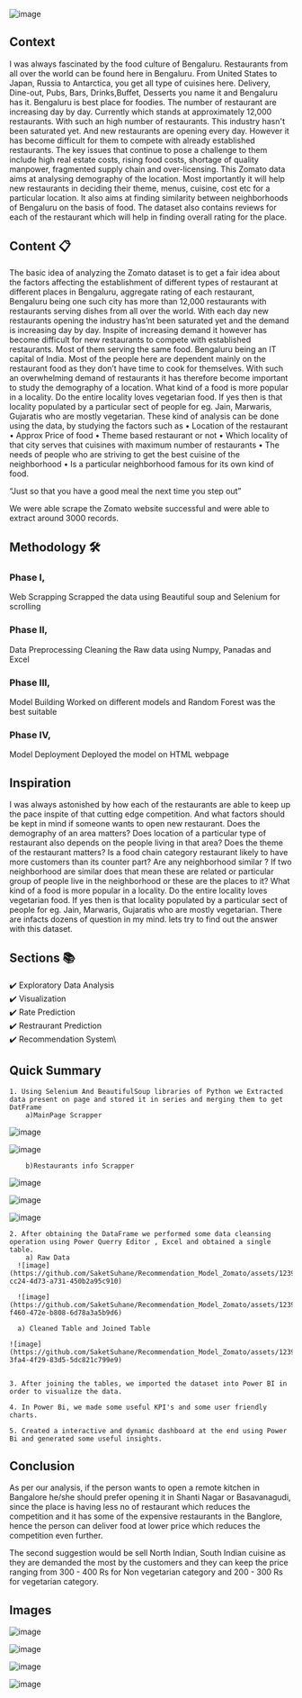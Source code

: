 ![image](https://user-images.githubusercontent.com/123991455/235980695-c5be9af5-2b50-4cc7-8577-b54ca7fd61b8.png)

## Context
I was always fascinated by the food culture of Bengaluru. Restaurants from all over the world can be found here in Bengaluru. From United States to Japan, Russia to Antarctica, you get all type of cuisines here. Delivery, Dine-out, Pubs, Bars, Drinks,Buffet, Desserts you name it and Bengaluru has it. Bengaluru is best place for foodies. The number of restaurant are increasing day by day. Currently which stands at approximately 12,000 restaurants. With such an high number of restaurants. This industry hasn't been saturated yet. And new restaurants are opening every day. However it has become difficult for them to compete with already established restaurants. The key issues that continue to pose a challenge to them include high real estate costs, rising food costs, shortage of quality manpower, fragmented supply chain and over-licensing. This Zomato data aims at analysing demography of the location. Most importantly it will help new restaurants in deciding their theme, menus, cuisine, cost etc for a particular location. It also aims at finding similarity between neighborhoods of Bengaluru on the basis of food. The dataset also contains reviews for each of the restaurant which will help in finding overall rating for the place.

## Content 📋
The basic idea of analyzing the Zomato dataset is to get a fair idea about the factors affecting the establishment of different types of restaurant at different places in Bengaluru, aggregate rating of each restaurant, Bengaluru being one such city has more than 12,000 restaurants with restaurants serving dishes from all over the world. With each day new restaurants opening the industry has’nt been saturated yet and the demand is increasing day by day. Inspite of increasing demand it however has become difficult for new restaurants to compete with established restaurants. Most of them serving the same food. Bengaluru being an IT capital of India. Most of the people here are dependent mainly on the restaurant food as they don’t have time to cook for themselves. With such an overwhelming demand of restaurants it has therefore become important to study the demography of a location. What kind of a food is more popular in a locality. Do the entire locality loves vegetarian food. If yes then is that locality populated by a particular sect of people for eg. Jain, Marwaris, Gujaratis who are mostly vegetarian. These kind of analysis can be done using the data, by studying the factors such as • Location of the restaurant • Approx Price of food • Theme based restaurant or not • Which locality of that city serves that cuisines with maximum number of restaurants • The needs of people who are striving to get the best cuisine of the neighborhood • Is a particular neighborhood famous for its own kind of food.

“Just so that you have a good meal the next time you step out”

We were able scrape the Zomato website successful and were able to extract around 3000 records.



## Methodology 🛠️
### Phase I,
Web Scrapping 
Scrapped the data using Beautiful soup and Selenium for scrolling

### Phase II,
Data Preprocessing
Cleaning the Raw data using Numpy, Panadas  and Excel 

### Phase III,
Model Building 
Worked on different models and Random Forest was the best suitable

### Phase IV,
Model Deployment
Deployed the model on HTML webpage

## Inspiration
I was always astonished by how each of the restaurants are able to keep up the pace inspite of that cutting edge competition. And what factors should be kept in mind if someone wants to open new restaurant. Does the demography of an area matters? Does location of a particular type of restaurant also depends on the people living in that area? Does the theme of the restaurant matters? Is a food chain category restaurant likely to have more customers than its counter part? Are any neighborhood similar ? If two neighborhood are similar does that mean these are related or particular group of people live in the neighborhood or these are the places to it? What kind of a food is more popular in a locality. Do the entire locality loves vegetarian food. If yes then is that locality populated by a particular sect of people for eg. Jain, Marwaris, Gujaratis who are mostly vegetarian. There are infacts dozens of question in my mind. lets try to find out the answer with this dataset.

## Sections 📚
✔️ Exploratory Data Analysis\
✔️ Visualization \
✔️ Rate Prediction\
✔️ Restraurant Prediction\
✔️ Recommendation System\

## Quick Summary

    1. Using Selenium And BeautifulSoup libraries of Python we Extracted data present on page and stored it in series and merging them to get DatFrame
    	a)MainPage Scrapper
![image](https://github.com/SaketSuhane/Recommendation_Model_Zomato/assets/123991455/bcf3804c-4734-40e8-b303-fd905eadb7c3)

![image](https://github.com/SaketSuhane/Recommendation_Model_Zomato/assets/123991455/539d66e8-cf48-4874-a548-eddbb9e4b365)

    
    	b)Restaurants info Scrapper
    
![image](https://github.com/SaketSuhane/Recommendation_Model_Zomato/assets/123991455/577b3980-c832-4306-8b92-a1974549808b)

![image](https://github.com/SaketSuhane/Recommendation_Model_Zomato/assets/123991455/ce8083e6-d33f-4974-88f4-961433711cb1)

![image](https://github.com/SaketSuhane/Recommendation_Model_Zomato/assets/123991455/05620b7e-e18c-4fff-8fd4-29dfb7d3afa8)

 
    2. After obtaining the DataFrame we performed some data cleansing operation using Power Querry Editor , Excel and obtained a single table.
    	a) Raw Data 
      ![image](https://github.com/SaketSuhane/Recommendation_Model_Zomato/assets/123991455/8a3b450c-cc24-4d73-a731-450b2a95c910)
      
      ![image](https://github.com/SaketSuhane/Recommendation_Model_Zomato/assets/123991455/e6ed4bf2-f460-472e-b808-6d78a3a5b9d6)

      a) Cleaned Table and Joined Table 
      
	![image](https://github.com/SaketSuhane/Recommendation_Model_Zomato/assets/123991455/d79eb1bf-3fa4-4f29-83d5-5dc821c799e9)

       
    3. After joining the tables, we imported the dataset into Power BI in order to visualize the data.
    
    4. In Power Bi, we made some useful KPI's and some user friendly charts.
    
    5. Created a interactive and dynamic dashboard at the end using Power Bi and generated some useful insights.

## Conclusion
As per our analysis, if the person wants to open a remote kitchen in Bangalore he/she should prefer opening it in Shanti Nagar or Basavanagudi, since the place is having less no of restaurant which reduces the competition and it has some of the expensive restaurants in the Banglore, hence the person can deliver food at lower price which reduces the competition even further.

The second suggestion would be sell North Indian, South Indian cuisine as they are demanded the most by the customers and they can keep the price ranging from 300 - 400 Rs for Non vegetarian category and 200 - 300 Rs for vegetarian category.

## Images 

![image](https://user-images.githubusercontent.com/123991455/235981550-08cef644-e16d-4742-bf34-fd3622e8670d.png)



![image](https://user-images.githubusercontent.com/123991455/235981643-18f4980e-4027-49bf-ac16-95cd88426a3c.png)



![image](https://user-images.githubusercontent.com/123991455/235982036-567be9f4-0b1b-43bd-b346-34d6ee9c31c9.png)



![image](https://user-images.githubusercontent.com/123991455/235982186-69a4c94e-d935-4a3e-9666-e875d0361417.png)



